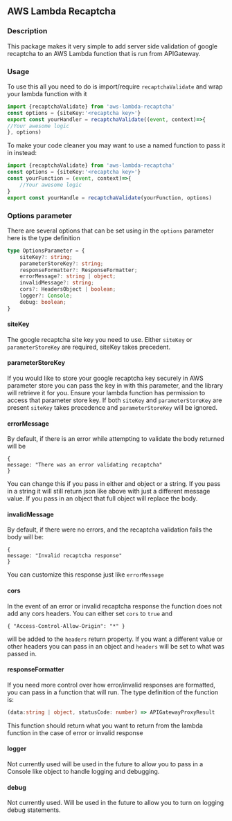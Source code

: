 ## AWS Lambda Recaptcha
### Description
This package makes it very simple to add server side validation of google recaptcha to an AWS Lambda function that is run from APIGateway.
### Usage
To use this all you need to do is import/require `recaptchaValidate` and wrap your lambda function with it
```typescript
import {recaptchaValidate} from 'aws-lambda-recaptcha'
const options = {siteKey:'<recaptcha key>'}
export const yourHandler = recaptchaValidate((event, context)=>{
//Your awesome logic
}, options)
```
To make your code cleaner you may want to use a named function to pass it in instead:
```typescript
import {recaptchaValidate} from 'aws-lambda-recaptcha'
const options = {siteKey:'<recaptcha key>'}
const yourFunction = (event, context)=>{
	//Your awesome logic
}
export const yourHandle = recaptchaValidate(yourFunction, options)
```
### Options parameter
There are several options that can be set using in the `options` parameter here is the type definition
```typescript
type OptionsParameter = {
	siteKey?: string;
	parameterStoreKey?: string;
	responseFormatter?: ResponseFormatter;
	errorMessage?: string | object;
	invalidMessage?: string;
	cors?: HeadersObject | boolean;
	logger?: Console;
	debug: boolean;
}
```
#### siteKey
The google recaptcha site key you need to use. Either `siteKey` or `parameterStoreKey` are required, siteKey takes precedent.
#### parameterStoreKey
If you would like to store your google recaptcha key securely in AWS parameter store you can pass the key in with this parameter, and the library will retrieve it for you.  Ensure your lambda function has permission to access that parameter store key. If both `siteKey` and `parameterStoreKey` are present `siteKey` takes precedence and `parameterStoreKey` will be ignored.

#### errorMessage
By default, if there is an error while attempting to validate the body returned will be 
```json5
{
message: "There was an error validating recaptcha"
}
``` 
You can change this if you  pass in either and object or a string. If you pass in a string it will still return json like above with just a different message value. If you pass in an object that full object will replace the body.
#### invalidMessage
By default, if there were no errors, and the recaptcha validation fails the body will be:
```json5
{
message: "Invalid recaptcha response"
}
``` 
You can customize this response just like `errorMessage`
#### cors
In the event of an error or invalid recaptcha response the function does not add any cors headers.  You can either set `cors` to `true` and 
```json5
{ "Access-Control-Allow-Origin": "*" }
```
will be added to the `headers` return property.  If you want a different value or other headers you can pass in an object and `headers` will be set to what was passed in. 
#### responseFormatter
If you need more control over how error/invalid responses are formatted, you can pass in a function that will run. The type definition of the function is:
```typescript
(data:string | object, statusCode: number) => APIGatewayProxyResult
```
This function should return what you want to return from the lambda function in the case of error or invalid response 
#### logger
Not currently used will be used in the future to allow you to pass in a Console like object to handle logging and debugging.
#### debug
Not currently used. Will be used in the future to allow you to turn on logging debug statements.
